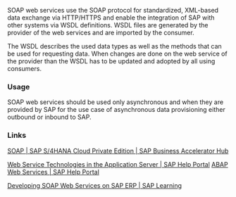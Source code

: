 SOAP web services use the SOAP protocol for standardized, XML-based data exchange via HTTP/HTTPS and enable the integration of SAP with other systems via WSDL definitions. WSDL files are generated by the provider of the web services and are imported by the consumer. 

The WSDL describes the used data types as well as the methods that can be used for requesting data. When changes are done on the web service of the provider than the WSDL has to be updated and adopted by all using consumers.
### Usage

SOAP web services should be used only asynchronous and when they are provided by SAP for the use case of asynchronous data provisioning either outbound or inbound to SAP.

### Links
[SOAP | SAP S/4HANA Cloud Private Edition | SAP Business Accelerator Hub](https://api.sap.com/products/SAPS4HANACloudPrivateEdition/apis/SOAP)

[Web Service Technologies in the Application Server | SAP Help Portal](https://help.sap.com/docs/SAP_S4HANA_ON-PREMISE/753088fc00704d0a80e7fbd6803c8adb/488598c8210f0e27e10000000a421937.html?locale=en-US)
[ABAP Web Services | SAP Help Portal](https://help.sap.com/docs/SAP_S4HANA_ON-PREMISE/684cffda9cbc4187ad7dad790b03b983/4852347a08e672d0e10000000a42189c.html?locale=en-US)

[Developing SOAP Web Services on SAP ERP | SAP Learning](https://learning.sap.com/learning-journeys/developing-soap-web-services-on-sap-erp)